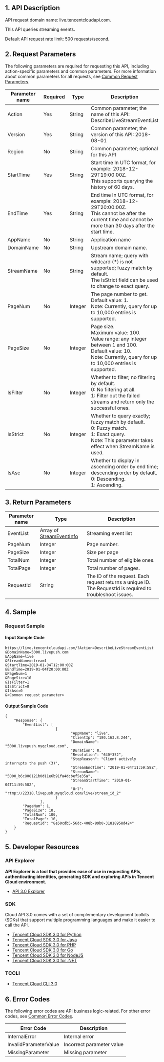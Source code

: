 ﻿## 1. API Description

API request domain name: live.tencentcloudapi.com.

This API queries streaming events.

Default API request rate limit: 500 requests/second.

## 2. Request Parameters

The following parameters are required for requesting this API, including action-specific parameters and common parameters. For more information about common parameters for all requests, see [Common Request Parameters](/document/api/267/20459).

| Parameter name | Required | Type | Description |
|---------|---------|---------|---------|
| Action | Yes | String | Common parameter; the name of this API: DescribeLiveStreamEventList |
| Version | Yes | String | Common parameter; the version of this API: 2018-08-01 |
| Region | No | String | Common parameter; optional for this API |
| StartTime | Yes | String | Start time In UTC format, for example: 2018-12-29T19:00:00Z. <br/>This supports querying the history of 60 days. |
| EndTime | Yes | String | End time In UTC format, for example: 2018-12-29T20:00:00Z. <br/>This cannot be after the current time and cannot be more than 30 days after the start time. |
| AppName | No | String | Application name |
| DomainName | No | String | Upstream domain name.  |
| StreamName | No | String | Stream name; query with wildcard (*) is not supported; fuzzy match by default. <br/>The IsStrict field can be used to change to exact query. |
| PageNum | No | Integer | The page number to get. <br/>Default value: 1. <br/>Note: Currently, query for up to 10,000 entries is supported. |
| PageSize | No | Integer | Page size. <br/>Maximum value: 100. <br/>Value range: any integer between 1 and 100. <br/>Default value: 10. <br/>Note: Currently, query for up to 10,000 entries is supported. |
| IsFilter | No | Integer | Whether to filter; no filtering by default. <br/>0: No filtering at all. <br/>1: Filter out the failed streams and return only the successful ones. |
| IsStrict | No | Integer | Whether to query exactly; fuzzy match by default. <br/>0: Fuzzy match. <br/>1: Exact query. <br/>Note: This parameter takes effect when StreamName is used. |
| IsAsc | No | Integer | Whether to display in ascending order by end time; descending order by default. <br/>0: Descending. <br/>1: Ascending. |

## 3. Return Parameters

| Parameter name | Type | Description |
|---------|---------|---------|
| EventList | Array of [StreamEventInfo](/document/api/267/20474#StreamEventInfo) | Streaming event list |
| PageNum | Integer | Page number. |
| PageSize | Integer | Size per page |
| TotalNum | Integer | Total number of eligible ones. |
| TotalPage | Integer | Total number of pages. |
| RequestId | String | The ID of the request. Each request returns a unique ID. The RequestId is required to troubleshoot issues.|

## 4. Sample

### Request Sample

#### Input Sample Code

```
https://live.tencentcloudapi.com/?Action=DescribeLiveStreamEventList
&DomainName=5000.livepush.com
&AppName=live
&StreamName=stream1
&StartTime=2019-01-04T12:00:00Z
&EndTime=2019-01-04T20:00:00Z
&PageNum=1
&PageSize=10
&IsFilter=1
&IsStrict=0
&IsAsc=0
&<Common request parameter>
```

#### Output Sample Code

```
{
	"Response": {
		"EventList": [
                       {
                              "AppName": "live",
                              "ClientIp": "180.163.8.244",
                              "DomainName": "5000.livepush.myqcloud.com",
                              "Duration": 0,
                              "Resolution": "640*352",
                              "StopReason": "Client actively interrupts the push (3)",
                              "StreamEndTime": "2019-01-04T11:59:58Z",
                              "StreamName": "5000_b6c808121b0d11e6b91fa4dcbef5e35a",
                              "StreamStartTime": "2019-01-04T11:59:58Z",
                              "Url": "rtmp://22318.livepush.myqcloud.com/live/stream_id_2"
                       }
                ],
		"PageNum": 1,
		"PageSize": 10,
		"TotalNum": 100,
		"TotalPage": 10,
		"RequestId": "8e50cdb5-56dc-408b-89b0-31818958d424"
	}
}
```


## 5. Developer Resources

### API Explorer

**API Explorer is a tool that provides ease of use in requesting APIs, authenticating identities, generating SDK and exploring APIs in Tencent Cloud environment.**

* [API 3.0 Explorer](https://console.cloud.tencent.com/api/explorer?Product=live&Version=2018-08-01&Action=DescribeLiveStreamEventList)

### SDK

Cloud API 3.0 comes with a set of complementary development toolkits (SDKs) that support multiple programming languages and make it easier to call the API.

* [Tencent Cloud SDK 3.0 for Python](https://github.com/TencentCloud/tencentcloud-sdk-python)
* [Tencent Cloud SDK 3.0 for Java](https://github.com/TencentCloud/tencentcloud-sdk-java)
* [Tencent Cloud SDK 3.0 for PHP](https://github.com/TencentCloud/tencentcloud-sdk-php)
* [Tencent Cloud SDK 3.0 for Go](https://github.com/TencentCloud/tencentcloud-sdk-go)
* [Tencent Cloud SDK 3.0 for NodeJS](https://github.com/TencentCloud/tencentcloud-sdk-nodejs)
* [Tencent Cloud SDK 3.0 for .NET](https://github.com/TencentCloud/tencentcloud-sdk-dotnet)

### TCCLI

* [Tencent Cloud CLI 3.0](https://cloud.tencent.com/document/product/440/6176)

## 6. Error Codes

The following error codes are API business logic-related. For other error codes, see [Common Error Codes](/document/api/267/20461#.E5.85.AC.E5.85.B1.E9.94.99.E8.AF.AF.E7.A0.81).

| Error Code | Description |
|---------|---------|
| InternalError | Internal error |
| InvalidParameterValue | Incorrect parameter value |
| MissingParameter | Missing parameter |

